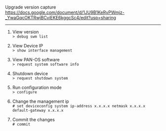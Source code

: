 Upgrade version capture\
https://docs.google.com/document/d/1JU9B1KeRyPWmjz-_YwaGqcOKTRwjBCviEKE6kggcSc4/edit?usp=sharing

---

1. View version\
```> debug swm list```

2. View Device IP\
```> show interface management```

3. View PAN-OS software\
```> request system software info```

4. Shutdown device\
```> request shutdown system```

5. Run configuration mode\
```> configure```

6. Change the management ip\
```# set deviceconfig system ip-address x.x.x.x netmask x.x.x.x default-gateway x.x.x.x```

7. Commit the changes\
```# commit```
